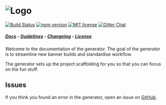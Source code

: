 # ![Logo](https://github.com/pyramidium/generator-bannertime/raw/master/generators/app/templates/src/base/images/logo.png)

[![Build Status](https://travis-ci.org/pyramidium/generator-bannertime.svg?branch=master)](https://travis-ci.org/pyramidium/generator-bannertime)
[![npm version](http://img.shields.io/npm/v/generator-bannertime.svg?style=flat)](https://npmjs.org/package/generator-bannertime "View this project on npm")
[![MIT license](http://img.shields.io/badge/license-MIT-brightgreen.svg)](http://opensource.org/licenses/MIT)
[![Gitter Chat](http://img.shields.io/badge/chat-online-brightgreen.svg)](https://gitter.im/pyramidium/generator-bannertime)

##### [Docs](https://pyramidium.github.io/generator-bannertime) - [Guidelines](CONTRIBUTING.md) - [Changelog](https://github.com/pyramidium/generator-bannertime/releases) - [License](http://opensource.org/licenses/MIT)

Welcome to the documentation of the generator. The goal of the generator is to streamline new banner builds and standardise workflow.

The generator sets up the project scaffolding for you so that you can focus on the fun stuff.

## Issues

If you think you found an error in the generator, open an issue on [GitHub](https://github.com/pyramidium/generator-bannertime/issues).
